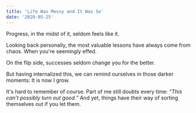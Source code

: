 ```yaml
---
title: 'Life Was Messy and It Was So'
date: '2020-05-25'
---
```


Progress, in the midst of it, seldom feels like it.

Looking back personally, the most valuable lessons have always come from chaos. When you're seemingly effed.

On the flip side, successes seldom change you for the better.

But having internalized this, we can remind ourselves in those darker moments: It is now I grow.

It's hard to remember of course. Part of me still doubts every time: _“This can’t possibly turn out good.”_ And yet, things have their way of sorting themselves out if you let them.
